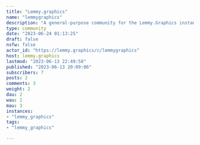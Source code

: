 ```yaml
---
title: "Lemmy.graphics" 
name: "lemmygraphics"
description: "A general-purpose community for the Lemmy.Graphics instance."
type: community
date: "2023-06-24 01:13:25"
draft: false
nsfw: false
actor_id: "https://lemmy.graphics/c/lemmygraphics"
host: lemmy.graphics
lastmod: "2023-06-13 22:49:58"
published: "2023-06-13 20:09:06"
subscribers: 7
posts: 2
comments: 3
weight: 2
dau: 2
wau: 2
mau: 3
instances:
- "lemmy_graphics"
tags: 
- "lemmy_graphics"

---
```

